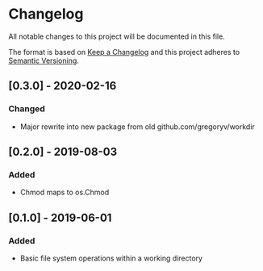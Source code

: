 # Changelog
All notable changes to this project will be documented in this file.

The format is based on [Keep a Changelog](http://keepachangelog.com/en/1.0.0/)
and this project adheres to [Semantic Versioning](http://semver.org/spec/v2.0.0.html).

## [0.3.0] - 2020-02-16
### Changed

- Major rewrite into new package from old github.com/gregoryv/workdir


## [0.2.0] - 2019-08-03

### Added

- Chmod maps to os.Chmod

## [0.1.0] - 2019-06-01
### Added

- Basic file system operations within a working directory
